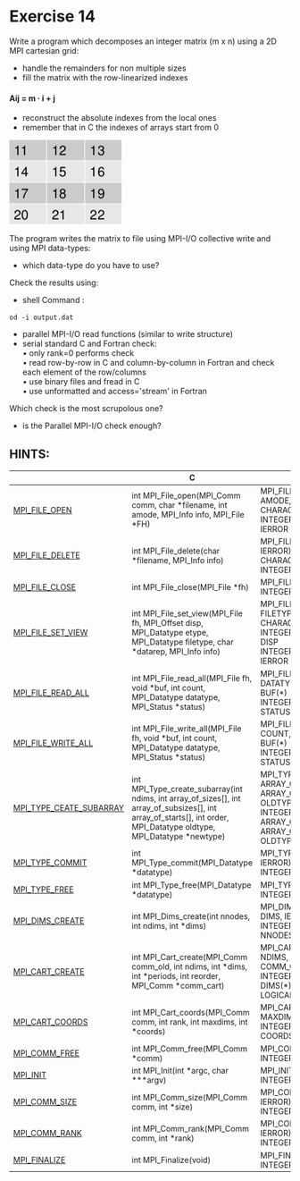 # Exercise 14

Write a program which decomposes an integer matrix (m x n) using a 2D MPI cartesian grid:
- handle the remainders for non multiple sizes
- fill the matrix with the row-linearized indexes

#### Aij = m · i + j

- reconstruct the absolute indexes from the local ones
- remember that in C the indexes of arrays start from 0

![alt text](../images/es14.png)

The program writes the matrix to file using MPI-I/O collective write and using MPI data-types:
- which data-type do you have to use?

Check the results using:
- shell Command : 

```
od -i output.dat
```

- parallel MPI-I/O read functions (similar to write structure)
- serial standard C and Fortran check: <br>
    • only rank=0 performs check <br>
    • read row-by-row in C and column-by-column in Fortran and check each element of the row/columns <br>
    • use binary files and fread in C <br>
    • use unformatted and access='stream' in Fortran

Which check is the most scrupolous one?
- is the Parallel MPI-I/O check enough?


## HINTS:

|    | **C** | **FORTRAN** |
|----|-------|-------------|
| [MPI_FILE_OPEN](https://www.open-mpi.org/doc/v3.1/man3/MPI_File_open.3.php) | int MPI_File_open(MPI_Comm comm, char \*filename, int amode, MPI_Info info, MPI_File \*FH) | MPI_FILE_OPEN(COMM, FILENAME, AMODE, INFO, FH, IERROR) <br> CHARACTER\*(\*) FILENAME <br> INTEGER COMM, AMODE, INFO, FH, IERROR |
| [MPI_FILE_DELETE](https://www.open-mpi.org/doc/v3.1/man3/MPI_File_delete.3.php) | int MPI_File_delete(char \*filename, MPI_Info info) | MPI_FILE_DELETE(FILENAME, INFO, IERROR) <br> CHARACTER\*(\*) FILENAME <br> INTEGER INFO, IERROR |
| [MPI_FILE_CLOSE](https://www.open-mpi.org/doc/v3.1/man3/MPI_File_close.3.php) | int MPI_File_close(MPI_File \*fh) | MPI_FILE_CLOSE(FH, IERROR) <br> INTEGER FH, IERROR |
| [MPI_FILE_SET_VIEW](https://www.open-mpi.org/doc/v3.1/man3/MPI_File_set_view.3.php) | int MPI_File_set_view(MPI_File fh, MPI_Offset disp, MPI_Datatype etype, MPI_Datatype filetype, char \*datarep, MPI_Info info) | MPI_FILE_SET_VIEW(FH, DISP, ETYPE, FILETYPE, DATAREP, INFO, IERROR) <br> CHARACTER\*(\*) DATAREP <br> INTEGER(KIND=MPI_OFFSET_KIND) DISP <br> INTEGER FH, ETYPE, FILETYPE, INFO, IERROR |
| [MPI_FILE_READ_ALL](https://www.open-mpi.org/doc/v3.1/man3/MPI_File_read_all.3.php) | int MPI_File_read_all(MPI_File fh, void \*buf, int count, MPI_Datatype datatype, MPI_Status \*status) | MPI_FILE_READ_ALL(FH, BUF, COUNT, DATATYPE, STATUS, IERROR) <br> <type> BUF(\*) <br> INTEGER FH, COUNT, DATATYPE, STATUS(MPI_STATUS_SIZE), IERROR |
| [MPI_FILE_WRITE_ALL](https://www.open-mpi.org/doc/v3.1/man3/MPI_File_write_all.3.php) | int MPI_File_write_all(MPI_File fh, void \*buf, int count, MPI_Datatype datatype, MPI_Status \*status) | MPI_FILE_WRITE_ALL(FH, BUF, COUNT, DATATYPE, STATUS, IERROR) <br> <type> BUF(\*) <br> INTEGER FH, COUNT, DATATYPE, STATUS(MPI_STATUS_SIZE), IERROR |
| [MPI_TYPE_CEATE_SUBARRAY](https://www.open-mpi.org/doc/v3.1/man3/MPI_Type_create_subarray.3.php) | int MPI_Type_create_subarray(int ndims, int array_of_sizes[], int array_of_subsizes[], int array_of_starts[], int order, MPI_Datatype oldtype, MPI_Datatype \*newtype) | MPI_TYPE_CREATE_SUBARRAY(NDIMS, ARRAY_OF_SIZES, ARRAY_OF_SUBSIZES, ORDER, OLDTYPE, NEWTYPE, IERROR) <br> INTEGER NDIMS, ARRAY_OF_SIZES(\*), ARRAY_OF_SUBSIZES(\*), ARRAY_OF_STARTS(\*), ORDER, OLDTYPE, NEWTYPE, IERROR |
| [MPI_TYPE_COMMIT](https://www.open-mpi.org/doc/v3.1/man3/MPI_Type_commit.3.php) | int MPI_Type_commit(MPI_Datatype \*datatype) | MPI_TYPE_COMMIT(DATATYPE, IERROR) <br> INTEGER DATATYPE, IERROR |
| [MPI_TYPE_FREE](https://www.open-mpi.org/doc/v3.1/man3/MPI_Type_free.3.php) | int MPI_Type_free(MPI_Datatype \*datatype) | MPI_TYPE_FREE(DATATYPE, IERROR) <br> INTEGER DATATYPE, IERROR |
| [MPI_DIMS_CREATE](https://www.open-mpi.org/doc/v3.1/man3/MPI_Dims_create.3.php) | int MPI_Dims_create(int nnodes, int ndims, int \*dims) | MPI_DIMS_CREATE(NNODES, NDIMS, DIMS, IERROR) <br> INTEGER NNODES,NDIMS,DIMS(\*),IERROR |
| [MPI_CART_CREATE](https://www.open-mpi.org/doc/v3.1/man3/MPI_Cart_create.3.php) | int MPI_Cart_create(MPI_Comm comm_old, int ndims, int \*dims, int \*periods, int reorder, MPI_Comm \*comm_cart) | MPI_CART_CREATE(COMM_OLD, NDIMS, DIMS, PERIODS, REORDER, COMM_CART, IERROR) <br> INTEGER COMM_OLD, NDIMS, DIMS(\*), COMM_CART, IERROR <br> LOGICAL PERIODS(\*), REORDER |
| [MPI_CART_COORDS](https://www.open-mpi.org/doc/v3.1/man3/MPI_Cart_coords.3.php) | int MPI_Cart_coords(MPI_Comm comm, int rank, int maxdims, int \*coords) | MPI_CART_COORDS(COMM, RANK, MAXDIMS, COORDS, IERROR) <br> INTEGER COMM, RANK, MAXDIMS, COORDS(\*), IERROR |
| [MPI_COMM_FREE](https://www.open-mpi.org/doc/v3.1/man3/MPI_Comm_free.3.php) | int MPI_Comm_free(MPI_Comm \*comm) | MPI_COMM_FREE(COMM, IERROR) <br> INTEGER COMM, IERROR |
| [MPI_INIT](https://www.open-mpi.org/doc/v3.1/man3/MPI_Init.3.php) | int MPI_Init(int \*argc, char \***argv) | MPI_INIT(IERROR) <br> INTEGER IERROR |
| [MPI_COMM_SIZE](https://www.open-mpi.org/doc/v3.1/man3/MPI_Comm_size.3.php) | int MPI_Comm_size(MPI_Comm comm, int \*size) | MPI_COMM_SIZE(COMM, SIZE, IERROR) <br> INTEGER COMM, SIZE, IERROR |
| [MPI_COMM_RANK](https://www.open-mpi.org/doc/v3.1/man3/MPI_Comm_rank.3.php) | int MPI_Comm_rank(MPI_Comm comm, int \*rank) | MPI_COMM_RANK(COMM, RANK, IERROR) <br> INTEGER COMM, RANK, IERROR |
| [MPI_FINALIZE](https://www.open-mpi.org/doc/v3.1/man3/MPI_Finalize.3.php) | int MPI_Finalize(void) | MPI_FINALIZE(IERROR) <br> INTEGER IERROR |